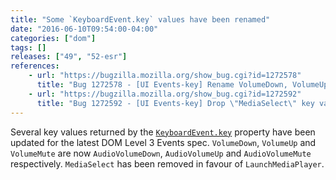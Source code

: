 ```yaml
---
title: "Some `KeyboardEvent.key` values have been renamed"
date: "2016-06-10T09:54:00-04:00"
categories: ["dom"]
tags: []
releases: ["49", "52-esr"]
references:
    - url: "https://bugzilla.mozilla.org/show_bug.cgi?id=1272578"
      title: "Bug 1272578 - [UI Events-key] Rename VolumeDown, VolumeUp and VolumeMute to AudioVolumeDown, AudioVolumeUp and AudioVolumeMute"
    - url: "https://bugzilla.mozilla.org/show_bug.cgi?id=1272592"
      title: "Bug 1272592 - [UI Events-key] Drop \"MediaSelect\" key value and use \"LaunchMediaPlayer\" instead"
---
```

Several key values returned by the [`KeyboardEvent.key`](https://developer.mozilla.org/docs/Web/API/KeyboardEvent/key) property have been updated for the latest DOM Level 3 Events spec. `VolumeDown`, `VolumeUp` and `VolumeMute` are now `AudioVolumeDown`, `AudioVolumeUp` and `AudioVolumeMute` respectively. `MediaSelect` has been removed in favour of `LaunchMediaPlayer`.
